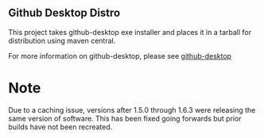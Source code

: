 Github Desktop Distro
---------------------

This project takes github-desktop exe installer and places it in a tarball for distribution using maven central.

For more information on github-desktop, please see [github-desktop](https://github.com/desktop/desktop)

# Note #

Due to a caching issue, versions after 1.5.0 through 1.6.3 were releasing the same version of software.  This has been fixed going forwards but prior builds have not been recreated.
